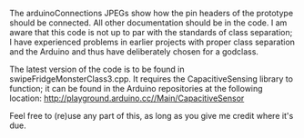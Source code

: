 The arduinoConnections JPEGs show how the pin headers of the prototype should be connected.
All other documentation should be in the code.
I am aware that this code is not up to par with the standards of class separation; I have experienced problems in earlier projects with proper class separation and the Arduino and thus have deliberately chosen for a godclass.

The latest version of the code is to be found in swipeFridgeMonsterClass3.cpp. It requires the CapacitiveSensing library to function; it can be found in the Arduino repositories at the following location:
http://playground.arduino.cc//Main/CapacitiveSensor

Feel free to (re)use any part of this, as long as you give me credit where it's due.